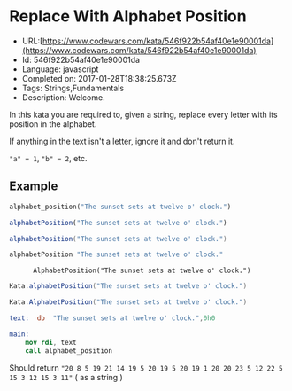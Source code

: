 # Replace With Alphabet Position

 - URL:[https://www.codewars.com/kata/546f922b54af40e1e90001da](https://www.codewars.com/kata/546f922b54af40e1e90001da)
 - Id: 546f922b54af40e1e90001da
 - Language: javascript
 - Completed on: 2017-01-28T18:38:25.673Z
 - Tags: Strings,Fundamentals
 - Description:
Welcome.

In this kata you are required to, given a string, replace every letter with its position in the alphabet.

If anything in the text isn't a letter, ignore it and don't return it.

`"a" = 1`, `"b" = 2`, etc.

## Example <!-- unlisted languages will use the first entry. please keep python up top. -->

```python
alphabet_position("The sunset sets at twelve o' clock.")
```
```javascript
alphabetPosition("The sunset sets at twelve o' clock.")
```
```scala
alphabetPosition("The sunset sets at twelve o' clock.")
```
```haskell
alphabetPosition "The sunset sets at twelve o' clock."
```
```cobol
      AlphabetPosition("The sunset sets at twelve o' clock.")
```
```groovy
Kata.alphabetPosition("The sunset sets at twelve o' clock.")
```
```csharp
Kata.AlphabetPosition("The sunset sets at twelve o' clock.")
```
```nasm
text:  db  "The sunset sets at twelve o' clock.",0h0

main:
    mov rdi, text
    call alphabet_position
```

Should return `"20 8 5 19 21 14 19 5 20 19 5 20 19 1 20 20 23 5 12 22 5 15 3 12 15 3 11"` ( as a string )
